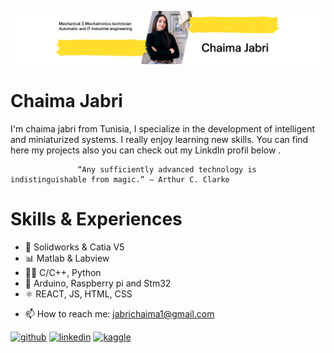 ![Mecatronics || Automatic & IT industrial](https://github.com/Chaima-Jabri/Chaima-Jabri/blob/main/Jaune%20et%20Noir%20Global%20R%C3%A9ponse%20Ing%C3%A9nieur%20LinkedIn%20Banni%C3%A8re.png)  

# Chaima Jabri

I'm chaima jabri from Tunisia, I specialize in the development of intelligent and miniaturized systems. I really enjoy learning new skills. You can find here my projects also you can check out my LinkdIn profil below . 
                   
                   “Any sufficiently advanced technology is indistinguishable from magic.” – Arthur C. Clarke  
                   
# Skills & Experiences
* 📐 Solidworks & Catia V5
* 📊 Matlab & Labview
* 👩‍💻 C/C++, Python
* 🔌 Arduino, Raspberry pi and Stm32
* ⚛ REACT, JS, HTML, CSS  

- 📫 How to reach me: jabrichaima1@gmail.com    

[<img src='https://cdn.jsdelivr.net/npm/simple-icons@3.0.1/icons/github.svg' alt='github' height='40'>](https://github.com/https://github.com/Chaima-Jabri)  [<img src='https://cdn.jsdelivr.net/npm/simple-icons@3.0.1/icons/linkedin.svg' alt='linkedin' height='40'>](https://www.linkedin.com/in/https://www.linkedin.com/in/chaima-jabri//)  [<img src='https://cdn.jsdelivr.net/npm/simple-icons@3.0.1/icons/kaggle.svg' alt='kaggle' height='40'>](https://www.kaggle.com/chaimajabri)  
 


